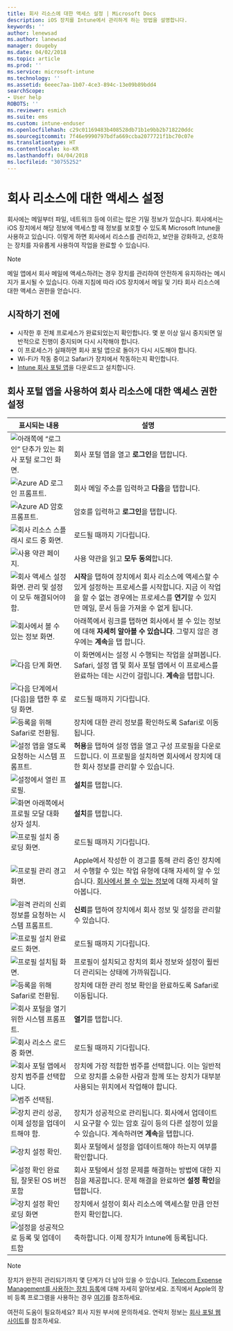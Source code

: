 ```yaml
---
title: 회사 리소스에 대한 액세스 설정 | Microsoft Docs
description: iOS 장치를 Intune에서 관리하게 하는 방법을 설명합니다.
keywords: ''
author: lenewsad
ms.author: lanewsad
manager: dougeby
ms.date: 04/02/2018
ms.topic: article
ms.prod: ''
ms.service: microsoft-intune
ms.technology: ''
ms.assetid: 6eeec7aa-1b07-4ce3-894c-13e09b89bdd4
searchScope:
- User help
ROBOTS: ''
ms.reviewer: esmich
ms.suite: ems
ms.custom: intune-enduser
ms.openlocfilehash: c29c01169483b408528db71b1e9bb2b718220ddc
ms.sourcegitcommit: 7f46e9990797bdfa669ccba2077721f1bc70c07e
ms.translationtype: HT
ms.contentlocale: ko-KR
ms.lasthandoff: 04/04/2018
ms.locfileid: "30755252"
---
```

# <a name="set-up-access-to-your-company-resources"></a>회사 리소스에 대한 액세스 설정

회사에는 메일부터 파일, 네트워크 등에 이르는 많은 기밀 정보가 있습니다. 회사에서는 iOS 장치에서 해당 정보에 액세스할 때 정보를 보호할 수 있도록 Microsoft Intune을 사용하고 있습니다. 이렇게 하면 회사에서 리소스를 관리하고, 보안을 강화하고, 선호하는 장치를 자유롭게 사용하여 작업을 완료할 수 있습니다.

> [!NOTE]
> 메일 앱에서 회사 메일에 액세스하려는 경우 장치를 관리하여 안전하게 유지하라는 메시지가 표시될 수 있습니다. 아래 지침에 따라 iOS 장치에서 메일 및 기타 회사 리소스에 대한 액세스 권한을 얻습니다.

## <a name="before-you-start"></a>시작하기 전에

- 시작한 후 전체 프로세스가 완료되었는지 확인합니다. 몇 분 이상 일시 중지되면 일반적으로 진행이 중지되며 다시 시작해야 합니다.
- 이 프로세스가 실패하면 회사 포털 앱으로 돌아가 다시 시도해야 합니다.
- Wi-Fi가 작동 중이고 Safari가 장치에서 작동하는지 확인합니다.
- [Intune 회사 포털 앱](install-and-sign-in-to-the-intune-company-portal-app-ios.md)을 다운로드고 설치합니다.


## <a name="using-the-company-portal-app-to-set-up-access-to-company-resources"></a>회사 포털 앱을 사용하여 회사 리소스에 대한 액세스 권한 설정

|표시되는 내용|설명|
|---|---|
|![아래쪽에 “로그인” 단추가 있는 회사 포털 로그인 화면.](./media/ios-01-cp-enroll-1802.png)|회사 포털 앱을 열고 **로그인**을 탭합니다.|
|![Azure AD 로그인 프롬프트.](./media/ios-02-cp-enroll-1802.png)|회사 메일 주소를 입력하고 **다음**을 탭합니다.|
|![Azure AD 암호 프롬프트.](./media/ios-03-cp-enroll-1802.png)|암호를 입력하고 **로그인**을 탭합니다.|
|![회사 리소스 스플래시 로드 중 화면.](./media/ios-04-cp-enroll-1802.png)|로드될 때까지 기다립니다.|
|![사용 약관 페이지.](./media/ios-05-cp-enroll-1802.png)|사용 약관을 읽고 **모두 동의**합니다.|
|![회사 액세스 설정 화면. 관리 및 설정이 모두 해결되어야 함.](./media/ios-06-cp-enroll-1802.png)|**시작**을 탭하여 장치에서 회사 리소스에 액세스할 수 있게 설정하는 프로세스를 시작합니다. 지금 이 작업을 할 수 없는 경우에는 프로세스를 **연기**할 수 있지만 메일, 문서 등을 가져올 수 없게 됩니다.|
|![회사에서 볼 수 있는 정보 화면.](./media/ios-07-cp-enroll-1802.png)|아래쪽에서 링크를 탭하면 회사에서 볼 수 있는 정보에 대해 **자세히 알아볼 수 있습니다**. 그렇지 않은 경우에는 **계속**을 탭 합니다.|
|![다음 단계 화면.](./media/ios-08-cp-enroll-1802.png)|이 화면에서는 설정 시 수행되는 작업을 살펴봅니다. Safari, 설정 앱 및 회사 포털 앱에서 이 프로세스를 완료하는 데는 시간이 걸립니다. **계속**을 탭합니다.|
|![다음 단계에서 [다음]을 탭한 후 로딩 화면.](./media/ios-09-cp-enroll-1802.png)|로드될 때까지 기다립니다.|
|![등록을 위해 Safari로 전환됨.](./media/ios-7-cp-enroll-1711.png)|장치에 대한 관리 정보를 확인하도록 Safari로 이동됩니다.|
|![설정 앱을 열도록 요청하는 시스템 프롬프트.](./media/ios-8-cp-enroll-1711.png)|**허용**을 탭하여 설정 앱을 열고 구성 프로필을 다운로드합니다. 이 프로필을 설치하면 회사에서 장치에 대한 회사 정보를 관리할 수 있습니다.|
|![설정에서 열린 프로필.](./media/ios-9-cp-enroll-1711.png)|**설치**를 탭합니다.|
|![화면 아래쪽에서 프로필 모달 대화 상자 설치.](./media/ios-10-cp-enroll-1711.png)|**설치**를 탭합니다.|
|![프로필 설치 중 로딩 화면.](./media/ios-11-cp-enroll-1711.png)|로드될 때까지 기다립니다.|
|![프로필 관리 경고 화면.](./media/ios-12-cp-enroll-1711.png)|Apple에서 작성한 이 경고를 통해 관리 중인 장치에서 수행할 수 있는 작업 유형에 대해 자세히 알 수 있습니다. [회사에서 볼 수 있는 정보](what-info-can-your-company-see-when-you-enroll-your-device-in-intune.md)에 대해 자세히 알아봅니다.|
|![원격 관리의 신뢰 정보를 요청하는 시스템 프롬프트.](./media/ios-13-cp-enroll-1711.png)|**신뢰**를 탭하여 장치에서 회사 정보 및 설정을 관리할 수 있습니다.|
|![프로필 설치 완료 로드 화면.](./media/ios-14-cp-enroll-1711.png)|로드될 때까지 기다립니다.|
|![프로필 설치됨 화면.](./media/ios-15-cp-enroll-1711.png)|프로필이 설치되고 장치의 회사 정보와 설정이 훨씬 더 관리되는 상태에 가까워집니다.|
|![등록을 위해 Safari로 전환됨.](./media/ios-16-cp-enroll-1711.png)|장치에 대한 관리 정보 확인을 완료하도록 Safari로 이동됩니다. |
|![회사 포털을 열기 위한 시스템 프롬프트.](./media/ios-17-cp-enroll-1711.png)|**열기**를 탭합니다.|
|![회사 리소스 로드 중 화면.](./media/ios-21-cp-enroll-1802.png)|로드될 때까지 기다립니다.|
|![회사 포털 앱에서 장치 범주를 선택합니다.](./media/ios-22-cp-enroll-1802.png)|장치에 가장 적합한 범주를 선택합니다. 이는 일반적으로 장치를 소유한 사람과 함께 또는 장치가 대부분 사용되는 위치에서 작업해야 합니다.|
|![범주 선택됨.](./media/ios-23-cp-enroll-1802.png)||
|![장치 관리 성공, 이제 설정을 업데이트해야 함.](./media/ios-24-cp-enroll-1802.png)|장치가 성공적으로 관리됩니다. 회사에서 업데이트 시 요구할 수 있는 암호 길이 등의 다른 설정이 있을 수 있습니다. 계속하려면 **계속**을 탭합니다.|
|![장치 설정 확인.](./media/ios-25-cp-enroll-1802.png)|회사 포털에서 설정을 업데이트해야 하는지 여부를 확인합니다.|
|![설정 확인 완료됨, 잘못된 OS 버전 포함](./media/ios-26-cp-enroll-1802.png)|회사 포털에서 설정 문제를 해결하는 방법에 대한 지침을 제공합니다. 문제 해결을 완료하면 **설정 확인**을 탭합니다.|
|![장치 설정 확인 로딩 화면](./media/ios-27-cp-enroll-1802.png)|장치에서 설정이 회사 리소스에 액세스할 만큼 안전한지 확인합니다.|
|![설정을 성공적으로 등록 및 업데이트함](./media/ios-28-cp-enroll-1802.png)|축하합니다. 이제 장치가 Intune에 등록됩니다.|

> [!Note]
> 장치가 완전히 관리되기까지 몇 단계가 더 남아 있을 수 있습니다. [Telecom Expense Management를 사용하는 장치 등록](enroll-your-device-with-telecom-expense-management-ios.md)에 대해 자세히 알아보세요. 조직에서 Apple의 장비 등록 프로그램을 사용하는 경우 [여기](enroll-your-device-dep-ios.md)를 참조하세요.

여전히 도움이 필요하세요? 회사 지원 부서에 문의하세요. 연락처 정보는 [회사 포털 웹 사이트](https://portal.manage.microsoft.com#HelpDeskDialog)를 참조하세요.

